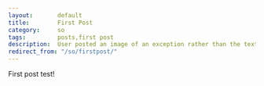 ```yaml
---
layout:       default
title:        First Post
category:     so
tags:         posts,first post
description:  User posted an image of an exception rather than the text
redirect_from: "/so/firstpost/"
---
```


First post test!
